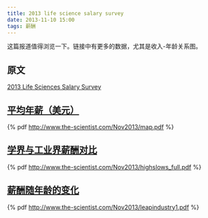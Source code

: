 ```yaml
---
title: 2013 life science salary survey
date: 2013-11-10 15:00
tags: 薪酬
---
```


这篇报道值得浏览一下。链接中有更多的数据，尤其是收入-年龄关系图。

## 原文
[2013 Life Sciences Salary Survey](http://www.the-scientist.com/?articles.view/articleNo/38033/title/2013-Life-Sciences-Salary-Survey/)

## [平均年薪（美元）](http://www.the-scientist.com/Nov2013/map.pdf)
{% pdf http://www.the-scientist.com/Nov2013/map.pdf %}

## [学界与工业界薪酬对比](http://www.the-scientist.com/Nov2013/highslows_full.pdf)
{% pdf http://www.the-scientist.com/Nov2013/highslows_full.pdf %}

## [薪酬随年龄的变化](http://www.the-scientist.com/Nov2013/leapindustry1.pdf)
{% pdf http://www.the-scientist.com/Nov2013/leapindustry1.pdf %}
